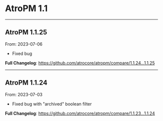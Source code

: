 # AtroPM 1.1


---

## AtroPM 1.1.25
From: 2023-07-06

* Fixed bug

**Full Changelog**: https://github.com/atrocore/atropm/compare/1.1.24...1.1.25

---

## AtroPM 1.1.24
From: 2023-07-03

* Fixed bug with "archived" boolean filter

**Full Changelog**: https://github.com/atrocore/atropm/compare/1.1.23...1.1.24